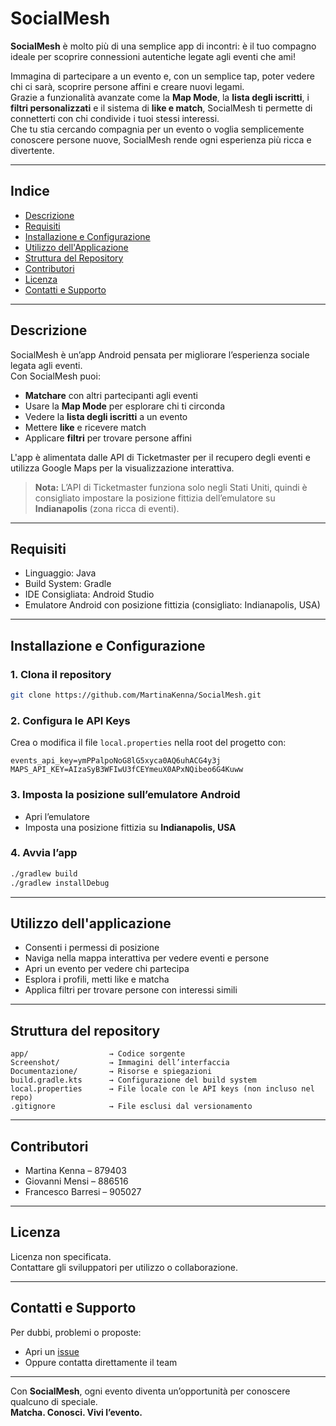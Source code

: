 # SocialMesh

**SocialMesh** è molto più di una semplice app di incontri: è il tuo compagno ideale per scoprire connessioni autentiche legate agli eventi che ami!

Immagina di partecipare a un evento e, con un semplice tap, poter vedere chi ci sarà, scoprire persone affini e creare nuovi legami.  
Grazie a funzionalità avanzate come la **Map Mode**, la **lista degli iscritti**, i **filtri personalizzati** e il sistema di **like e match**, SocialMesh ti permette di connetterti con chi condivide i tuoi stessi interessi.  
Che tu stia cercando compagnia per un evento o voglia semplicemente conoscere persone nuove, SocialMesh rende ogni esperienza più ricca e divertente.

---

## Indice

- [Descrizione](#descrizione)
- [Requisiti](#requisiti)
- [Installazione e Configurazione](#installazione-e-configurazione)
- [Utilizzo dell'Applicazione](#utilizzo-dellapplicazione)
- [Struttura del Repository](#struttura-del-repository)
- [Contributori](#contributori)
- [Licenza](#licenza)
- [Contatti e Supporto](#contatti-e-supporto)

---

## Descrizione

SocialMesh è un’app Android pensata per migliorare l’esperienza sociale legata agli eventi.  
Con SocialMesh puoi:

- **Matchare** con altri partecipanti agli eventi  
- Usare la **Map Mode** per esplorare chi ti circonda  
- Vedere la **lista degli iscritti** a un evento  
- Mettere **like** e ricevere match  
- Applicare **filtri** per trovare persone affini  

L'app è alimentata dalle API di Ticketmaster per il recupero degli eventi e utilizza Google Maps per la visualizzazione interattiva.  
> **Nota:** L’API di Ticketmaster funziona solo negli Stati Uniti, quindi è consigliato impostare la posizione fittizia dell’emulatore su **Indianapolis** (zona ricca di eventi).

---

## Requisiti

- Linguaggio: Java  
- Build System: Gradle  
- IDE Consigliata: Android Studio  
- Emulatore Android con posizione fittizia (consigliato: Indianapolis, USA)

---

## Installazione e Configurazione

### 1. Clona il repository

```bash
git clone https://github.com/MartinaKenna/SocialMesh.git
```

### 2. Configura le API Keys

Crea o modifica il file `local.properties` nella root del progetto con:

```properties
events_api_key=ymPPalpoNoG8lG5xyca0AQ6uhACG4y3j
MAPS_API_KEY=AIzaSyB3WFIwU3fCEYmeuX0APxNQibeo6G4Kuww
```

### 3. Imposta la posizione sull’emulatore Android

- Apri l’emulatore  
- Imposta una posizione fittizia su **Indianapolis, USA**

### 4. Avvia l’app

```bash
./gradlew build
./gradlew installDebug
```

---

## Utilizzo dell'applicazione

- Consenti i permessi di posizione  
- Naviga nella mappa interattiva per vedere eventi e persone  
- Apri un evento per vedere chi partecipa  
- Esplora i profili, metti like e matcha  
- Applica filtri per trovare persone con interessi simili

---

## Struttura del repository

```text
app/                  → Codice sorgente
Screenshot/           → Immagini dell’interfaccia
Documentazione/       → Risorse e spiegazioni
build.gradle.kts      → Configurazione del build system
local.properties      → File locale con le API keys (non incluso nel repo)
.gitignore            → File esclusi dal versionamento
```

---

## Contributori

- Martina Kenna – 879403  
- Giovanni Mensi – 886516  
- Francesco Barresi – 905027

---

## Licenza

Licenza non specificata.  
Contattare gli sviluppatori per utilizzo o collaborazione.

---

## Contatti e Supporto

Per dubbi, problemi o proposte:

- Apri un [issue](https://github.com/MartinaKenna/SocialMesh/issues)  
- Oppure contatta direttamente il team

---

Con **SocialMesh**, ogni evento diventa un’opportunità per conoscere qualcuno di speciale.  
**Matcha. Conosci. Vivi l’evento.**

